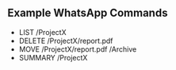 ## Example WhatsApp Commands
- LIST /ProjectX
- DELETE /ProjectX/report.pdf
- MOVE /ProjectX/report.pdf /Archive
- SUMMARY /ProjectX
